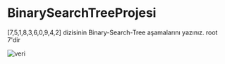 # BinarySearchTreeProjesi
[7,5,1,8,3,6,0,9,4,2] dizisinin Binary-Search-Tree aşamalarını yazınız.
root 7'dir  

![veri](https://user-images.githubusercontent.com/99427828/169719041-2d9f43b7-f228-4efe-937b-268865faaf2c.png)
